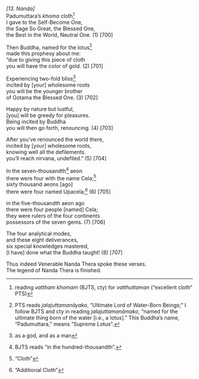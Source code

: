 *\[13. Nanda\]*  
Padumuttara’s *khoma* cloth[^1]  
I gave to the Self-Become One,  
the Sage So Great, the Blessed One,  
the Best in the World, Neutral One. (1) \[700\]

Then Buddha, named for the lotus[^2]  
made this prophesy about me:  
“due to giving this piece of cloth  
you will have the color of gold. (2) \[701\]

Experiencing two-fold bliss[^3]  
incited by \[your\] wholesome roots  
you will be the younger brother  
of Gotama the Blessed One. (3) \[702\]

Happy by nature but lustful,  
\[you\] will be greedy for pleasures.  
Being incited by Buddha  
you will then go forth, renouncing. (4) \[703\]

After you’ve renounced the world there,  
incited by \[your\] wholesome roots,  
knowing well all the defilements.  
you’ll reach nirvana, undefiled.” (5) \[704\]

In the seven-thousandth[^4] aeon  
there were four with the name Cela;[^5]  
sixty thousand aeons \[ago\]  
there were four named Upacela;[^6] (6) \[705\]

in the five-thousandth aeon ago  
there were four people \[named\] Cela;  
they were rulers of the four continents  
possessors of the seven gems. (7) \[706\]

The four analytical modes,  
and these eight deliverances,  
six special knowledges mastered,  
\[I have\] done what the Buddha taught! (8) \[707\]

Thus indeed Venerable Nanda Thera spoke these verses.  
The legend of Nanda Thera is finished.

[^1]: reading *vattham khomam* (BJTS, cty) for *vatthuttaman*
    (“excellent cloth” PTS)

[^2]: PTS reads *jalajuttamanāyako*, “Ultimate Lord of Water-Born
    Beings;” I follow BJTS and cty in reading *jalajuttamanāmako*,
    “named for the ultimate thing born of the water \[i.e., a lotus\].”
    This Buddha’s name, “Padumuttara,” means “Supreme Lotus”.

[^3]: as a god, and as a man

[^4]: BJTS reads “in the hundred-thousandth”.

[^5]: “Cloth”

[^6]: “Additional Cloth”
